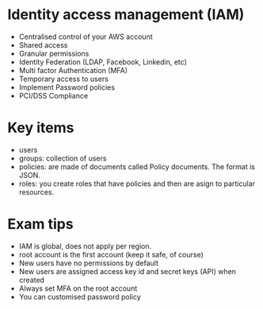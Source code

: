 # Identity access management (IAM)

- Centralised control of your AWS account
- Shared access
- Granular permissions
- Identity Federation (LDAP, Facebook, Linkedin, etc)
- Multi factor Authentication (MFA)
- Temporary access to users
- Implement Password policies
- PCI/DSS Compliance

# Key items

- users
- groups: collection of users
- policies: are made of documents called Policy documents. The format is JSON.
- roles: you create roles that have policies and then are asign to particular resources.

# Exam tips

- IAM is global, does not apply per region.
- root account is the first account (keep it safe, of course)
- New users have no permissions by default
- New users are assigned access key id and secret keys (API) when created
- Always set MFA on the root account
- You can customised password policy